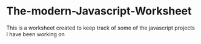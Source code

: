 # The-modern-Javascript-Worksheet
This is a worksheet created to keep track of some of the javascript projects I have been working on
